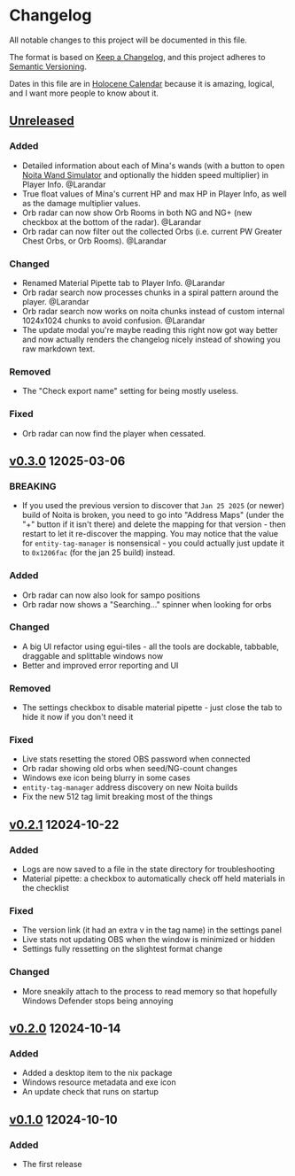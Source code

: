 # Changelog

All notable changes to this project will be documented in this file.

The format is based on [Keep a Changelog], and this project adheres to [Semantic Versioning].

Dates in this file are in [Holocene Calendar] because it is amazing, logical, and I want more people to know about it.

## [Unreleased]

### Added
  - Detailed information about each of Mina's wands (with a button to open [Noita Wand Simulator](https://noita-wand-simulator.salinecitrine.com) and optionally the hidden speed multiplier) in Player Info. @Larandar
  - True float values of Mina's current HP and max HP in Player Info, as well as the damage multiplier values.
  - Orb radar can now show Orb Rooms in both NG and NG+ (new checkbox at the bottom of the radar). @Larandar
  - Orb radar can now filter out the collected Orbs (i.e. current PW Greater Chest Orbs, or Orb Rooms). @Larandar

### Changed
  - Renamed Material Pipette tab to Player Info. @Larandar
  - Orb radar search now processes chunks in a spiral pattern around the player. @Larandar
  - Orb radar search now works on noita chunks instead of custom internal 1024x1024 chunks to avoid confusion. @Larandar
  - The update modal you're maybe reading this right now got way better and now actually renders the changelog nicely instead of showing you raw markdown text.

### Removed
  - The "Check export name" setting for being mostly useless.

### Fixed
  - Orb radar can now find the player when cessated.

## [v0.3.0] 12025-03-06

### BREAKING
  - If you used the previous version to discover that `Jan 25 2025` (or newer) build of Noita is broken, you need to go into "Address Maps" (under the "+" button if it isn't there) and delete the mapping for that version - then restart to let it re-discover the mapping. You may notice that the value for `entity-tag-manager` is nonsensical - you could actually just update it to `0x1206fac` (for the jan 25 build) instead.

### Added
  - Orb radar can now also look for sampo positions
  - Orb radar now shows a "Searching..." spinner when looking for orbs

### Changed
  - A big UI refactor using egui-tiles - all the tools are dockable, tabbable, draggable and splittable windows now
  - Better and improved error reporting and UI

### Removed
  - The settings checkbox to disable material pipette - just close the tab to hide it now if you don't need it

### Fixed
  - Live stats resetting the stored OBS password when connected
  - Orb radar showing old orbs when seed/NG-count changes
  - Windows exe icon being blurry in some cases
  - `entity-tag-manager` address discovery on new Noita builds
  - Fix the new 512 tag limit breaking most of the things

## [v0.2.1] 12024-10-22

### Added
  - Logs are now saved to a file in the state directory for troubleshooting
  - Material pipette: a checkbox to automatically check off held materials in the checklist

### Fixed
  - The version link (it had an extra v in the tag name) in the settings panel
  - Live stats not updating OBS when the window is minimized or hidden
  - Settings fully ressetting on the slightest format change

### Changed
  - More sneakily attach to the process to read memory so that hopefully Windows Defender stops being annoying

## [v0.2.0] 12024-10-14

### Added
  - Added a desktop item to the nix package
  - Windows resource metadata and exe icon
  - An update check that runs on startup

## [v0.1.0] 12024-10-10

### Added
  - The first release

[unreleased]: https://github.com/necauqua/noita-utility-box/compare/v0.3.0...HEAD
[v0.3.0]: https://github.com/necauqua/noita-utility-box/releases/tag/v0.3.0
[v0.2.1]: https://github.com/necauqua/noita-utility-box/releases/tag/v0.2.1
[v0.2.0]: https://github.com/necauqua/noita-utility-box/releases/tag/v0.2.0
[v0.1.0]: https://github.com/necauqua/noita-utility-box/releases/tag/v0.1.0

[Keep a Changelog]: https://keepachangelog.com/en/1.1.0/ "Keep a Changelog"
[Semantic Versioning]: https://semver.org/spec/v2.0.0.html "Semantic Versioning"
[Holocene Calendar]: https://en.wikipedia.org/wiki/Holocene_calendar "Holocene Calendar"
